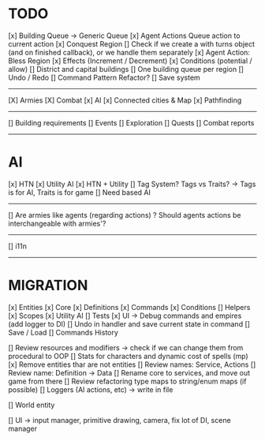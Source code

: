 # TODO

[x] Building Queue -> Generic Queue
[x] Agent Actions
Queue action to current action
[x] Conquest Region
[] Check if we create a with turns object (and on finished callback), or we
handle them separately
[x] Agent Action: Bless Region
[x] Effects (Increment / Decrement)
[x] Conditions (potential / allow)
[] District and capital buildings
[] One building queue per region
[] Undo / Redo
[] Command Pattern Refactor?
[] Save system

---

[X] Armies
[X] Combat
[x] AI
[x] Connected cities & Map
[x] Pathfinding

---

[] Building requirements
[] Events
[] Exploration
[] Quests
[] Combat reports

---

# AI

[x] HTN
[x] Utility AI
[x] HTN + Utility
[] Tag System? Tags vs Traits? -> Tags is for AI, Traits is for game
[] Need based AI

---

[] Are armies like agents (regarding actions) ? Should agents actions be interchangeable with armies'?

---

[] i11n

---

# MIGRATION

[x] Entities
[x] Core
[x] Definitions
[x] Commands
[x] Conditions
[] Helpers
[x] Scopes
[x] Utility AI
[] Tests
[x] UI -> Debug commands and empires (add logger to DI)
[] Undo in handler and save current state in command
[] Save / Load
[] Commands History

[] Review resources and modifiers -> check if we can change them from procedural to OOP
[] Stats for characters and dynamic cost of spells (mp)
[x] Remove entities thar are not entities
[] Review names: Service, Actions
[] Review name: Definition -> Data
[] Rename core to services, and move out game from there
[] Review refactoring type maps to string/enum maps (if possible)
[] Loggers (AI actions, etc) -> write in file

[] World entity

[] UI -> input manager, primitive drawing, camera, fix lot of DI, scene manager